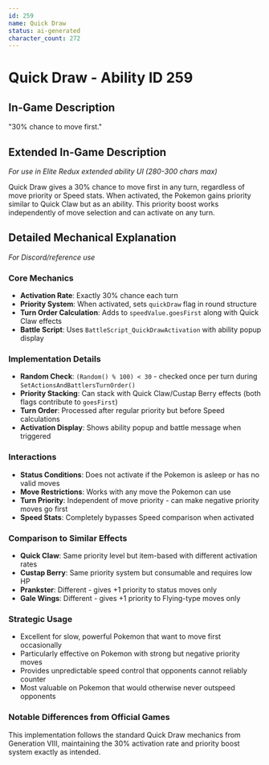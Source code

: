 ```yaml
---
id: 259
name: Quick Draw
status: ai-generated
character_count: 272
---
```


# Quick Draw - Ability ID 259

## In-Game Description
"30% chance to move first."

## Extended In-Game Description
*For use in Elite Redux extended ability UI (280-300 chars max)*

Quick Draw gives a 30% chance to move first in any turn, regardless of move priority or Speed stats. When activated, the Pokemon gains priority similar to Quick Claw but as an ability. This priority boost works independently of move selection and can activate on any turn.

## Detailed Mechanical Explanation
*For Discord/reference use*

### Core Mechanics
- **Activation Rate**: Exactly 30% chance each turn
- **Priority System**: When activated, sets `quickDraw` flag in round structure
- **Turn Order Calculation**: Adds to `speedValue.goesFirst` along with Quick Claw effects
- **Battle Script**: Uses `BattleScript_QuickDrawActivation` with ability popup display

### Implementation Details
- **Random Check**: `(Random() % 100) < 30` - checked once per turn during `SetActionsAndBattlersTurnOrder()`
- **Priority Stacking**: Can stack with Quick Claw/Custap Berry effects (both flags contribute to `goesFirst`)
- **Turn Order**: Processed after regular priority but before Speed calculations
- **Activation Display**: Shows ability popup and battle message when triggered

### Interactions
- **Status Conditions**: Does not activate if the Pokemon is asleep or has no valid moves
- **Move Restrictions**: Works with any move the Pokemon can use
- **Turn Priority**: Independent of move priority - can make negative priority moves go first
- **Speed Stats**: Completely bypasses Speed comparison when activated

### Comparison to Similar Effects
- **Quick Claw**: Same priority level but item-based with different activation rates
- **Custap Berry**: Same priority system but consumable and requires low HP
- **Prankster**: Different - gives +1 priority to status moves only
- **Gale Wings**: Different - gives +1 priority to Flying-type moves only

### Strategic Usage
- Excellent for slow, powerful Pokemon that want to move first occasionally
- Particularly effective on Pokemon with strong but negative priority moves
- Provides unpredictable speed control that opponents cannot reliably counter
- Most valuable on Pokemon that would otherwise never outspeed opponents

### Notable Differences from Official Games
This implementation follows the standard Quick Draw mechanics from Generation VIII, maintaining the 30% activation rate and priority boost system exactly as intended.